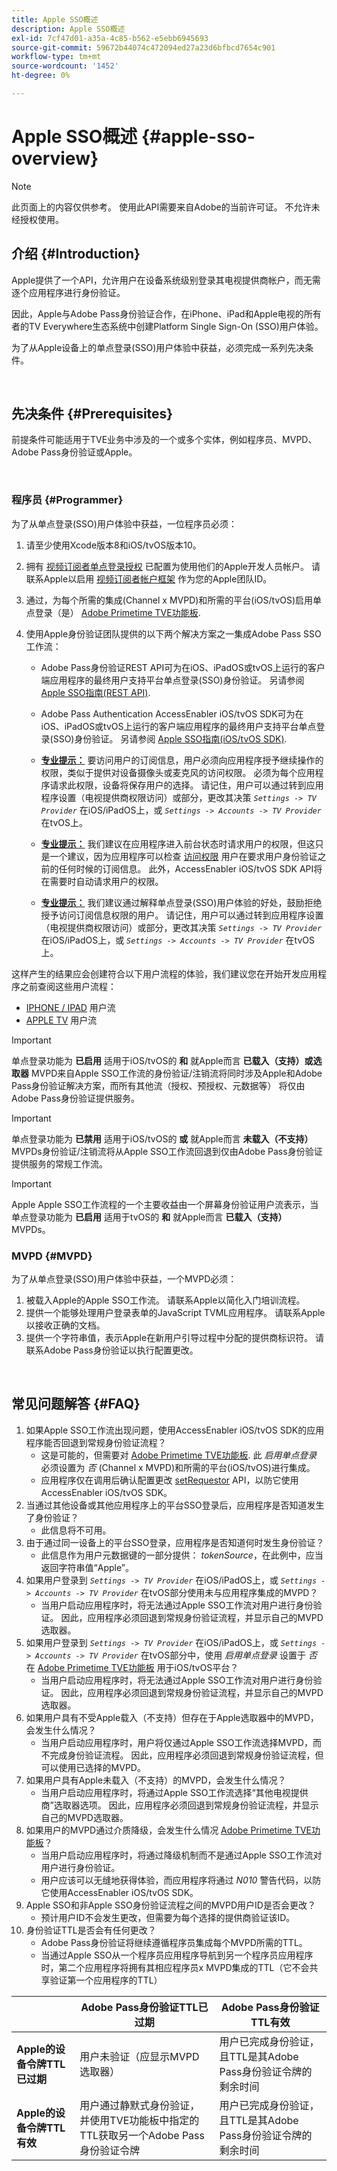 ```yaml
---
title: Apple SSO概述
description: Apple SSO概述
exl-id: 7cf47d01-a35a-4c85-b562-e5ebb6945693
source-git-commit: 59672b44074c472094ed27a23d6bfbcd7654c901
workflow-type: tm+mt
source-wordcount: '1452'
ht-degree: 0%

---
```


# Apple SSO概述 {#apple-sso-overview}

>[!NOTE]
>
>此页面上的内容仅供参考。 使用此API需要来自Adobe的当前许可证。 不允许未经授权使用。

## 介绍 {#Introduction}

Apple提供了一个API，允许用户在设备系统级别登录其电视提供商帐户，而无需逐个应用程序进行身份验证。

因此，Apple与Adobe Pass身份验证合作，在iPhone、iPad和Apple电视的所有者的TV Everywhere生态系统中创建Platform Single Sign-On (SSO)用户体验。

为了从Apple设备上的单点登录(SSO)用户体验中获益，必须完成一系列先决条件。

</br>

## 先决条件 {#Prerequisites}

前提条件可能适用于TVE业务中涉及的一个或多个实体，例如程序员、MVPD、Adobe Pass身份验证或Apple。

</br>

### 程序员 {#Programmer}

为了从单点登录(SSO)用户体验中获益，一位程序员必须：

1. 请至少使用Xcode版本8和iOS/tvOS版本10。

1. 拥有 [视频订阅者单点登录授权](https://developer.apple.com/documentation/bundleresources/entitlements/com_apple_developer_video-subscriber-single-sign-on) 已配置为使用他们的Apple开发人员帐户。 请联系Apple以启用 [视频订阅者帐户框架](https://developer.apple.com/documentation/videosubscriberaccount) 作为您的Apple团队ID。

1. 通过，为每个所需的集成(Channel x MVPD)和所需的平台(iOS/tvOS)启用单点登录（是） [Adobe Primetime TVE功能板](https://console.auth.adobe.com/).

1. 使用Apple身份验证团队提供的以下两个解决方案之一集成Adobe Pass SSO工作流：

   - Adobe Pass身份验证REST API可为在iOS、iPadOS或tvOS上运行的客户端应用程序的最终用户支持平台单点登录(SSO)身份验证。 另请参阅 [Apple SSO指南(REST API)](/help/authentication/apple-sso-cookbook-rest-api.md).

   - Adobe Pass Authentication AccessEnabler iOS/tvOS SDK可为在iOS、iPadOS或tvOS上运行的客户端应用程序的最终用户支持平台单点登录(SSO)身份验证。 另请参阅 [Apple SSO指南(iOS/tvOS SDK)](/help/authentication/apple-sso-cookbook-iostvos-sdk.md).

   - **<u>专业提示：</u>** 要访问用户的订阅信息，用户必须向应用程序授予继续操作的权限，类似于提供对设备摄像头或麦克风的访问权限。 必须为每个应用程序请求此权限，设备将保存用户的选择。 请记住，用户可以通过转到应用程序设置（电视提供商权限访问）或部分，更改其决策 *`Settings -> TV Provider`* 在iOS/iPadOS上，或 *`Settings -> Accounts -> TV Provider`* 在tvOS上。

   - **<u>专业提示：</u>** 我们建议在应用程序进入前台状态时请求用户的权限，但这只是一个建议，因为应用程序可以检查 [访问权限](https://developer.apple.com/documentation/videosubscriberaccount/vsaccountmanager/1949763-checkaccessstatus) 用户在要求用户身份验证之前的任何时候的订阅信息。 此外，AccessEnabler iOS/tvOS SDK API将在需要时自动请求用户的权限。

   - **<u>专业提示：</u>** 我们建议通过解释单点登录(SSO)用户体验的好处，鼓励拒绝授予访问订阅信息权限的用户。 请记住，用户可以通过转到应用程序设置（电视提供商权限访问）或部分，更改其决策 *`Settings -> TV Provider`* 在iOS/iPadOS上，或 *`Settings -> Accounts -> TV Provider`* 在tvOS上。

这样产生的结果应会创建符合以下用户流程的体验，我们建议您在开始开发应用程序之前查阅这些用户流程：

- [IPHONE / IPAD](http://tve.zendesk.com/hc/article_attachments/205624966/User_flows_AppleSSO_iOS_v2.pdf) 用户流
- [APPLE TV](http://tve.zendesk.com/hc/article_attachments/206669126/User_flows_tvOS.pdf) 用户流


>[!IMPORTANT]
>
> 单点登录功能为 **已启用** 适用于iOS/tvOS的 **和** 就Apple而言 **已载入（支持）或选取器** MVPD来自Apple SSO工作流的身份验证/注销流将同时涉及Apple和Adobe Pass身份验证解决方案，而所有其他流（授权、预授权、元数据等） 将仅由Adobe Pass身份验证提供服务。


>[!IMPORTANT]
>
> 单点登录功能为 **已禁用** 适用于iOS/tvOS的 **或** 就Apple而言 **未载入（不支持）** MVPDs身份验证/注销流将从Apple SSO工作流回退到仅由Adobe Pass身份验证提供服务的常规工作流。


>[!IMPORTANT]
>
> Apple Apple SSO工作流程的一个主要收益由一个屏幕身份验证用户流表示，当单点登录功能为 **已启用** 适用于tvOS的 **和** 就Apple而言 **已载入（支持）** MVPDs。


### MVPD {#MVPD}

为了从单点登录(SSO)用户体验中获益，一个MVPD必须：



1. 被载入Apple的Apple SSO工作流。 请联系Apple以简化入门培训流程。
1. 提供一个能够处理用户登录表单的JavaScript TVML应用程序。 请联系Apple以接收正确的文档。
1. 提供一个字符串值，表示Apple在新用户引导过程中分配的提供商标识符。 请联系Adobe Pass身份验证以执行配置更改。

</br>

## 常见问题解答 {#FAQ}

1. 如果Apple SSO工作流出现问题，使用AccessEnabler iOS/tvOS SDK的应用程序能否回退到常规身份验证流程？
   - 这是可能的，但需要对 [Adobe Primetime TVE功能板](https://console.auth.adobe.com/). 此 *启用单点登录* 必须设置为 *否* (Channel x MVPD)和所需的平台(iOS/tvOS)进行集成。
   - 应用程序仅在调用后确认配置更改 [setRequestor](/help/authentication/iostvos-sdk-api-reference.md#setReqV3) API，以防它使用AccessEnabler iOS/tvOS SDK。
1. 当通过其他设备或其他应用程序上的平台SSO登录后，应用程序是否知道发生了身份验证？
   - 此信息将不可用。
1. 由于通过同一设备上的平台SSO登录，应用程序是否知道何时发生身份验证？
   - 此信息作为用户元数据键的一部分提供： *tokenSource*，在此例中，应当返回字符串值“Apple”。
1. 如果用户登录到 *`Settings -> TV Provider`* 在iOS/iPadOS上，或 *`Settings -> Accounts -> TV Provider`* 在tvOS部分使用未与应用程序集成的MVPD？
   - 当用户启动应用程序时，将无法通过Apple SSO工作流对用户进行身份验证。 因此，应用程序必须回退到常规身份验证流程，并显示自己的MVPD选取器。
1. 如果用户登录到 *`Settings -> TV Provider`* 在iOS/iPadOS上，或 *`Settings -> Accounts -> TV Provider`* 在tvOS部分中，使用 *启用单点登录* 设置于 *否* 在 [Adobe Primetime TVE功能板](https://console.auth.adobe.com/) 用于iOS/tvOS平台？
   - 当用户启动应用程序时，将无法通过Apple SSO工作流对用户进行身份验证。 因此，应用程序必须回退到常规身份验证流程，并显示自己的MVPD选取器。
1. 如果用户具有不受Apple载入（不支持）但存在于Apple选取器中的MVPD，会发生什么情况？
   - 当用户启动应用程序时，用户将仅通过Apple SSO工作流选择MVPD，而不完成身份验证流程。 因此，应用程序必须回退到常规身份验证流程，但可以使用已选择的MVPD。
1. 如果用户具有Apple未载入（不支持）的MVPD，会发生什么情况？
   - 当用户启动应用程序时，将通过Apple SSO工作流选择“其他电视提供商”选取器选项。 因此，应用程序必须回退到常规身份验证流程，并显示自己的MVPD选取器。
1. 如果用户的MVPD通过介质降级，会发生什么情况 [Adobe Primetime TVE功能板](https://console.auth.adobe.com/)？
   - 当用户启动应用程序时，将通过降级机制而不是通过Apple SSO工作流对用户进行身份验证。
   - 用户应该可以无缝地获得体验，而应用程序将通过 *N010* 警告代码，以防它使用AccessEnabler iOS/tvOS SDK。
1. Apple SSO和非Apple SSO身份验证流程之间的MVPD用户ID是否会更改？
   - 预计用户ID不会发生更改，但需要为每个选择的提供商验证该ID。
1. 身份验证TTL是否会有任何更改？
   - Adobe Pass身份验证将继续遵循程序员集成每个MVPD所需的TTL。
   - 当通过Apple SSO从一个程序员应用程序导航到另一个程序员应用程序时，第二个应用程序将拥有其相应程序员x MVPD集成的TTL（它不会共享验证第一个应用程序的TTL）

|                                      | Adobe Pass身份验证TTL已过期 | Adobe Pass身份验证TTL有效 |
| ------------------------------------ | ------------------------------------------------------------------------------------------------------------------------------- | --------------------------------------------------------------------------------------------------- |
| **Apple的设备令牌TTL已过期** | 用户未验证（应显示MVPD选取器） | 用户已完成身份验证，且TTL是其Adobe Pass身份验证令牌的剩余时间 |
| **Apple的设备令牌TTL有效** | 用户通过静默式身份验证，并使用TVE功能板中指定的TTL获取另一个Adobe Pass身份验证令牌 | 用户已完成身份验证，且TTL是其Adobe Pass身份验证令牌的剩余时间 |

<!--

## Resources {#Resources}

- [Apple SSO Cookbook (REST API)](/help/authentication/apple-sso-cookbook-rest-api.md)
- [Apple SSO Cookbook (iOS/tvOS SDK)](/help/authentication/apple-sso-cookbook-iostvos-sdk.md)
- [Sign in with your TV provider on your iPhone, iPad, or iPod touch](https://support.apple.com/en-us/HT207035)
- [Use your pay TV or cable provider with Apple TV](https://support.apple.com/en-us/HT207035)
- [TV providers that let you sign in on your iPhone, iPad, or Apple TV](https://support.apple.com/en-us/HT208084)
- [TV Provider Authentication](https://developer.apple.com/design/human-interface-guidelines/tvos/system-capabilities/tv-provider-authentication/)
- [Apple Developer Documentation - Video Subscriber Account Framework](https://developer.apple.com/documentation/videosubscriberaccount)
-->
